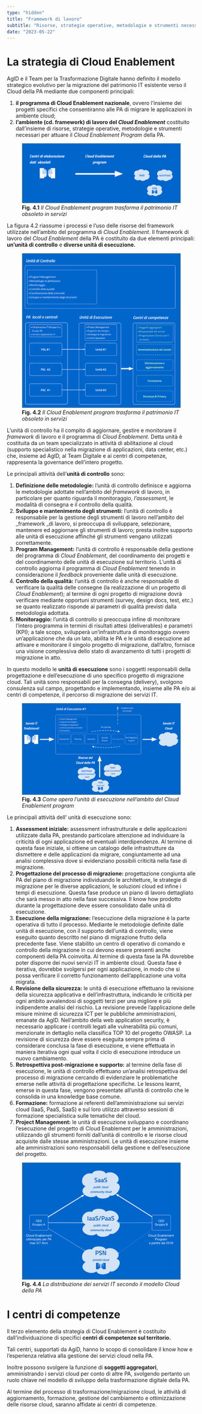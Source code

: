 ```yaml
---
type: "hidden"
title: "Framework di lavoro"
subtitle: "Risorse, strategie operative, metodologie e strumenti necessari per attuare il programma di abilitazione della PA."
date: "2023-05-22"
---
```


# La strategia di Cloud Enablement
AgID e il Team per la Trasformazione Digitale hanno definito il modello strategico evolutivo per la migrazione del patrimonio IT esistente verso il Cloud della PA mediante due componenti principali:
1. **il programma di Cloud Enablement nazionale**, ovvero l’insieme dei progetti specifici che consentiranno alle PA di migrare le applicazioni in ambiente cloud;
2. **l’ambiente (cd. framework) di lavoro del _Cloud Enablement_** costituito dall’insieme di risorse, strategie operative, metodologie e strumenti necessari per attuare il _Cloud Enablement Program_ della PA.

<div class="d-flex justify-content-center mb-3">
  <figure class="figure">
    <img src="/assets/framework/cloud-enablement-program.png" class="figure-img img-fluid rounded" alt="Un'immagine che mostra il passaggio dai centri di elaborazione dati obsoleti al cloud della PA attraverso il Cloud Enablement program.">
    <figcaption class="figure-caption"><b>Fig. 4.1</b> <i>Il Cloud Enablement program trasforma il patrimonio IT obsoleto in servizi</i></figcaption>
  </figure>
</div>

La figura 4.2 riassume i processi e l’uso delle risorse del framework utilizzate nell’ambito del programma di _Cloud Enablement_. Il framework di lavoro del _Cloud Enablement_ della PA è costituito da due elementi principali: **un’unità di controllo** e **diverse unità di esecuzione.**

<div class="d-flex justify-content-center mb-3">
  <figure class="figure">
    <img src="/assets/framework/componenti-cloud-enablement-program.png" class="figure-img img-fluid rounded" alt="Un grafico che riassume l'organizzazione di tutte le componenti necessarie a realizzare il Cloud Enablement program.">
    <figcaption class="figure-caption"><b>Fig. 4.2</b> <i>Il Cloud Enablement program trasforma il patrimonio IT obsoleto in servizi</i></figcaption>
  </figure>
</div>

L’unità di controllo ha il compito di aggiornare, gestire e monitorare il _framework_ di lavoro e il programma di _Cloud Enablement._ Detta unità è costituita da un team specializzato in attività di abilitazione al cloud (supporto specialistico nella migrazione di applicazioni, data center, etc.) che, insieme ad AgID, al Team Digitale e ai centri di competenze, rappresenta la governance dell’intero progetto.

Le principali attività dell’**unità di controllo** sono:
1. **Definizione delle metodologie:** l’unità di controllo definisce e aggiorna le metodologie adottate nell’ambito del _framework_ di lavoro, in particolare per quanto riguarda il monitoraggio, _l’assessment_, le modalità di consegna e il controllo della qualità.
2. **Sviluppo e mantenimento degli strumenti:** l’unità di controllo è responsabile per la gestione degli strumenti di lavoro nell’ambito del _framework _di lavoro, si preoccupa di sviluppare, selezionare, mantenere ed aggiornare gli strumenti di lavoro; presta inoltre supporto alle unità di esecuzione affinché gli strumenti vengano utilizzati correttamente.
3. **Program Management:** l’unità di controllo è responsabile della gestione del programma di _Cloud Enablement_, del coordinamento dei progetti e del coordinamento delle unità di esecuzione sul territorio. L’unità di controllo aggiorna il programma di _Cloud Enablement_ tenendo in considerazione il _feedback_ proveniente dalle unità di esecuzione.
4. **Controllo della qualità:** l’unità di controllo è anche responsabile di verificare la qualità delle consegne (la realizzazione di un progetto di _Cloud Enablement_); al termine di ogni progetto di migrazione dovrà verificare mediante opportuni strumenti (survey, design docs, test, etc.) se quanto realizzato risponde ai parametri di qualità previsti dalla metodologia adottata.
5. **Monitoraggio:** l’unità di controllo si preoccupa infine di monitorare l’intero programma in termini di risultati attesi (deliverables) e parametri (KPI); a tale scopo, svilupperà un’infrastruttura di monitoraggio ovvero un’applicazione che da un lato, abilita le PA e le unità di esecuzione ad attivare e monitorare il singolo progetto di migrazione, dall’altro, fornisce una visione complessiva dello stato di avanzamento di tutti i progetti di migrazione in atto.

In questo modello le **unità di esecuzione** sono i soggetti responsabili della progettazione e dell’esecuzione di uno specifico progetto di migrazione cloud. Tali unità sono responsabili per la consegna (delivery), svolgono consulenza sul campo, progettando e implementando, insieme alle PA e/o ai centri di competenze, il percorso di migrazione dei servizi IT.

<div class="d-flex justify-content-center mb-3">
  <figure class="figure">
    <img src="/assets/framework/unita-esecuzione-cloud-enablement-program.png" class="figure-img img-fluid rounded" alt="Un'immagine che descrive le componenti dell'unità di esecuzione.">
    <figcaption class="figure-caption"><b>Fig. 4.3</b> <i>Come opera l’unità di esecuzione nell’ambito del Cloud Enablement program</i></figcaption>
  </figure>
</div>

Le principali attività dell’ unità di esecuzione sono:
1. **Assessment iniziale:** assessment infrastrutturale e delle applicazioni utilizzate dalla PA, prestando particolare attenzione ad individuare la criticità di ogni applicazione ed eventuali interdipendenze. Al termine di questa fase iniziale, si ottiene un catalogo delle infrastrutture da dismettere e delle applicazioni da migrare, congiuntamente ad una analisi complessiva dove si evidenziano possibili criticità nella fase di migrazione.
2. **Progettazione del processo di migrazione:** progettazione congiunta alle PA del piano di migrazione individuando le architetture, le strategie di migrazione per le diverse applicazioni, le soluzioni cloud ed infine i tempi di esecuzione. Questa fase produce un piano di lavoro dettagliato che sarà messo in atto nella fase successiva. Il know how prodotto durante la progettazione deve essere consolidato dalle unità di esecuzione.
3. **Esecuzione della migrazione:** l’esecuzione della migrazione è la parte operativa di tutto il processo. Mediante le metodologie definite dalle unità di esecuzione, con il supporto dell’unità di controllo, viene eseguito quanto descritto nel piano di migrazione frutto della precedente fase. Viene stabilito un centro di operativo di comando e controllo della migrazione in cui devono essere presenti anche componenti della PA coinvolta. Al termine di questa fase la PA dovrebbe poter disporre dei nuovi servizi IT in ambiente cloud. Questa fase è iterativa, dovrebbe svolgersi per ogni applicazione, in modo che si possa verificare il corretto funzionamento dell’applicazione una volta migrata.
4. **Revisione della sicurezza:** le unità di esecuzione effettuano la revisione della sicurezza applicativa e dell’infrastruttura, indicando le criticità per ogni ambito avvalendosi di soggetti terzi per una migliore e più indipendente analisi del rischio. La revisione prevede l’applicazione delle misure minime di sicurezza ICT per le pubbliche amministrazioni, emanate da AgID. Nell’ambito della web application security, è necessario applicare i controlli legati alle vulnerabilità più comuni, menzionate in dettaglio nella classifica TOP 10 del progetto OWASP. La revisione di sicurezza deve essere eseguita sempre prima di considerare conclusa la fase di esecuzione, e viene effettuata in maniera iterativa ogni qual volta il ciclo di esecuzione introduce un nuovo cambiamento.
5. **Retrospettiva post-migrazione e supporto:** al termine della fase di esecuzione, le unità di controllo effettuano un’analisi retrospettiva del processo di migrazione cercando di evidenziare le problematiche emerse nelle attività di progettazione specifiche. Le lessons learnt, emerse in questa fase, vengono presentate all’unità di controllo che le consolida in una knowledge base comune.
6. **Formazione:** formazione ai referenti dell’amministrazione sui servizi cloud (IaaS, PaaS, SaaS) e sul loro utilizzo attraverso sessioni di formazione specialistica sulle tematiche del cloud.
7. **Project Management:** le unità di esecuzione sviluppano e coordinano l’esecuzione del progetto di Cloud Enablement per le amministrazioni, utilizzando gli strumenti forniti dall’unità di controllo e le risorse cloud acquisite dalle stesse amministrazioni. Le unità di esecuzione insieme alle amministrazioni sono responsabili della gestione e dell’esecuzione del progetto.

<div class="d-flex justify-content-center mb-3">
  <figure class="figure">
    <img src="/assets/framework/distribuzione-servizi-cloud-enablement-program.png" class="figure-img img-fluid rounded" alt="Un'immagine che mostra la distribuzione dei servizi secondo il Cloud Enablement program.">
    <figcaption class="figure-caption"><b>Fig. 4.4</b> <i>La distribuzione dei servizi IT secondo il modello Cloud della PA</i></figcaption>
  </figure>
</div>

# I centri di competenze
Il terzo elemento della strategia di Cloud Enablement è costituito dall’individuazione di specifici **centri di competenze sul territorio.**

Tali centri, supportati da AgiD, hanno lo scopo di consolidare il know how e l’esperienza relativa alla gestione dei servizi cloud nella PA.

Inoltre possono svolgere la funzione di **soggetti aggregatori**, amministrando i servizi cloud per conto di altre PA, svolgendo pertanto un ruolo chiave nel modello di sviluppo della trasformazione digitale della PA.

Al termine del processo di trasformazione/migrazione cloud, le attività di aggiornamento, formazione, gestione del cambiamento e ottimizzazione delle risorse cloud, saranno affidate ai centri di competenze.